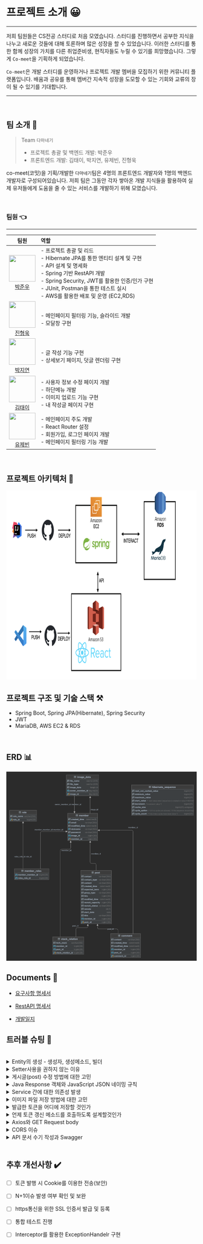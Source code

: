 # 프로젝트 소개 😀

---


저희 팀원들은 CS전공 스터디로 처음 모였습니다. 스터디를 진행하면서 공부한 지식을 나누고 새로운 것들에 대해 토론하며 많은 성장을 할 수 있었습니다. 이러한 스터디를 통한 함께 성장의 가치를 다른 취업준비생, 현직자들도 누릴 수 있기를 희망했습니다. 그렇게 `Co-meet`을 기획하게 되었습니다.

`Co-meet`은 개발 스터디를 운영하거나 프로젝트 개발 멤버을 모집하기 위한 커뮤니티 플랫폼입니다. 배움과 공유를 통해 멤버간 지속적 성장을 도모할 수 있는 기회와 교류의 장이 될 수 있기를 기대합니다.

---

<br>

## 팀 소개 🤼

>Team `다마네기` <br>
> - 프로젝트 총괄 및 백엔드 개발: 박준우<br>
> - 프론트엔드 개발: 김태이, 박지연, 유제빈, 진형욱<br>
> 

co-meet(코밋)을 기획/개발한 `다마네기`팀은 4명의 프론트엔드 개발자와 1명의 백엔드 개발자로 구성되어있습니다. 저희 팀은 그동안 각자 쌓아온 개발 지식들을 활용하여 실제 유저들에게 도움을 줄 수 있는 서비스를 개발하기 위해 모였습니다.

<br>

### 팀원 👈

---
| 팀원 | 역할 |
|:--:|:--|
| <img src="https://avatars.githubusercontent.com/u/10703437?s=120&v=4" width="70" height="70"> <br>[박준우](https://github.com/93jpark) |  - 프로젝트 총괄 및 리드 <br> - Hibernate JPA를 통한 엔티티 설계 및 구현 <br> - API 설계 및 명세화 <br> - Spring 기반 RestAPI 개발 <br> - Spring Security, JWT를 활용한 인증/인가 구현<br> - JUnit, Postman을 통한 테스트 실시 <br>  - AWS를 활용한 배포 및 운영 (EC2,RDS)    |
| <img src="https://avatars.githubusercontent.com/u/100752008?s=96&v=4" width="70" height="70"> <br>[진형욱](https://github.com/orgs/Tamanegi-seoul/people/huunguk) | - 메인페이지 필터링 기능, 슬라이드 개발<br> - 모달창 구현<br>  |
| <img src="https://avatars.githubusercontent.com/u/22023762?s=96&v=4" width="70" height="70"> <br>[박지연](https://github.com/orgs/Tamanegi-seoul/people/jiyeon22) |  - 글 작성 기능 구현<br> - 상세보기 페이지, 덧글 렌더링 구현<br>  |
| <img src="https://avatars.githubusercontent.com/u/106040138?s=96&v=4" width="70" height="70"> <br>[김태이](https://github.com/orgs/Tamanegi-seoul/people/taeyeess) | - 사용자 정보 수정 페이지 개발<br> - 하단메뉴 개발<br> - 이미지 업로드 기능 구현<br> - 내 작성글 페이지 구현<br>  |
| <img src="https://avatars.githubusercontent.com/u/80400157?s=96&v=4" width="70" height="70"> <br>[유제빈](https://github.com/orgs/Tamanegi-seoul/people/Yujaebin) |  - 메인페이지 주도 개발<br> - React Router 설정<br> - 회원가입, 로그인 페이지 개발<br> - 메인페이지 필터링 기능 개발<br>  |

<br>

## 프로젝트 아키텍처 🧩

<img src="/assets/images/project-architecture.jpeg" width="820" height="500">


<br>

## 프로젝트 구조 및 기술 스택 ⚒️

- Spring Boot, Spring JPA(Hibernate), Spring Security
- JWT
- MariaDB, AWS EC2 & RDS

<br>

## ERD 📊

<img src="/assets/images/comeet-db.png" width="600" height="500">


<br>

## Documents 📝

- [요구사항 명세서](https://temporal-tie-650.notion.site/26ecc9e13b114ba5908cdf308a24c7fc)

- [RestAPI 명세서](https://docs.google.com/spreadsheets/d/14jZsVFbIVOiChAX0vDx1bMsGLhW0lYa-efDRx9FVq6Y/edit#gid=0)

- [개발일지](https://docs.google.com/spreadsheets/d/1JbBsHJf1QMLOI4wpm6DCsqqa9aH1xJd8F5Pvpjw9WPM/edit#gid=0)


## 트러블 슈팅 🚀

<br>
<details><summary>Entity의 생성 - 생성자, 생성메소드, 빌더</summary>

<div>
    개발 초기, Entity클래스에서 생성자를 정의하고 new 키워드를 통해 객체를 생성하면서 해당 엔티티의 파라미터를 통해 초기화를 했었다. 하지만 이 작업은 객체를 생성하는 작업에 대해 직관적이지 않았다.
    이를 보완하기 위해 생성 메소드를 따로 만들었다. ie createMember(). 생성 메소드를 통해 해당 엔티티를 생성하는 과정을 명시적으로 행할 수 있었지만, 선택적인 필드에 대해 생성과정에서 관리하기 힘들었다. 예를 들어, Member클래스에서 프로필 이미지는 없을 수 있는 선택 항목이다. 이를 위해서 오버라이딩된 생성메소드를 정의해야만 했다.
    위의 문제를 해결하기 위해 `Builder`에 대해 알게 되었다. 생성자에 `@Builder`처리하여 동적으로 파라미터를 받을 수 있도록 하였다.
</div>
</details>

<details>
    <summary>Setter사용을 권하지 않는 이유</summary>
    <div markdown="1">       
    
    클래스에 @Data를 통해서 toString, Getter, Setter등을 구현할 수 있다. 엔티티를 작성함에 있어서 Setter사용을 방지하기 위해서 엔티티에 대해서 @Data를 사용하지 않고 @Getter만 사용했다.

    Setter를 사용하지 않는 이유는 엔티티에 대한 변경을 추적하기 위함이다. Setter를 사용하게 되면 변경에 대한 가능성을 열어둠으로써 객체에 대한 불변성을 보장할 수 없게 된다. 또한, 객체의 정보에 대해 수정했을 때, 해당 작업이 어떤 목적으로 이루어졌는지 직관적으로 알기 어렵다. 

    예를 들어, setAmount()를 통해 잔액을 변경하는 로직이 있다고 하자. 이 때, setAmount()가 초기 잔액을 설정하기 위함인지, 출금으로 인해 값을 변경하는 것인지 해당 메소드만을 통해서 알기 어렵다. 이러한 점을 보완하기 위해 목적에 따른 setter역할 메소드를 정의하였다. ie. initAmount(), increaseAmount(), decreaseAmount() etc.

</details>



<details>
    <summary>게시글(post) 수정 방법에 대한 고민</summary>
    <div markdown="1">       

    게시글의 필드마다 update메소드를 생성하고, 작성된 포스트를 로드해서 변경부분에 대한 update 작업을 수행하도록 했다. 하지만, 변경된 필드에 대한 개별적인 수정 메소드가 필요했다. 어떤 필드가 변경되었는지 탐지하는데에 리소스가 낭비되었다.

    따라서 변경하고자 하는 게시글의 id를 기반으로 DB에서 게시글 정보를 로드하도록 했다. 그 후, 변경된 내용을 반영한 게시글을 로드한 게시글에 덮어 씌우도록 게시글 업데이트 로직을 구성했다. 즉, post id만 동일하며 내용은 수정된 것으로 반영된다.

</details>

<details>
    <summary>Java Response 객체와 JavaScript JSON 네이밍 규칙</summary>
    <div markdown="1">       

    Java에서 Response를 반환할 때, 각 필드는 자바의 Camel Case를 따른다. 하지만 클라이언트 사이드에서는 JavaScript를 사용하며 Snake Case를 따른다. 협업에 있어서 클라이언트 개발자에게 변수 네이밍에 대한 혼동을 방지하기 위해서 Response를 반환할 때, Camel case의 각 필드를 Snake case로 변환해야 한다고 판단했다.

    이에 대해 @JsonNaming(PropertyNamingStrategies.SnakeCaseStrategy.class)애노테이션을 통해 해결하였다.
</details>


<details>
    <summary>Service 간에 대한 의존성 발생</summary>
    <div markdown="1">       

    개발 초기, MemberService 내에서 Post/CommentService 등 다른 서비스의 메소드를 사용하도록 코드를 작성하였다. 하지만 여기서 다른 서비스를 의존하게 되면서 Circular reference issue가 발생했다.

    이후의 유사 issue를 방지하기 위해서 controller, service, repository레이어의 구분을 명확히 하였다.   service레이어에서는 필요한 repository를 참조하여 메소드를 사용하도록 코드를 작성하였다.
</details>


<details>
    <summary>이미지 파일 저장 방법에 대한 고민</summary>
    <div markdown="1">       

    회원의 프로필 이미지를 저장하는 방법에 대해 고민하게 되었다. 

    1. 원격 저장소에 이미지 파일을 저장하고 DB에는 해당 URL을 저장한다.
    2. DB에 이미지파일을 바이트 형태로 저장한다.

    a의 경우, URL형태로 저장하고 요청에 대한 응답도 URL형식으로 전송되기때문에 프론트단에서 이미지를 출력하기 편리할것으로 보였다. 또한, DB 내부에는 파일이 저장되는 것이 아니기에 용량 부하가 적다. 하지만 원격 저장소에 대한 비용이 발생한다.

    b의 경우, 원격 저장소를 사용하지 않음으로써 비용절감이 가능하다. 반면, 이미지 파일을 DB에 저장한다는 것 자체가 DB 리소스를 사용하게 된다.

    서버를 1개 더 들이는 것이 프로젝트 예산에 어려움이 있었기에 b안을 채용하기로 했다. 단, 이미지 업로드 시 파일의 크기에 제약을 걸기로 결정했다.
</details>


<details>
    <summary>발급한 토큰을 어디에 저장할 것인가</summary>
    <div markdown="1">       

    JWT토큰을 발행했을 때, 해당 토큰을 어디에 저장되어야할지 고민이 되었다.

    JWT는 브라우저 내의 안전한 저장소에 저장되어야한다. LocalStorage에 저장 될 경우, 페이지 내부의 모든 스크립트에서 액세스할 수 있기때문에 XSS 공격대상이 되거나 외부 공격자가 토큰에 접근할 수 있게 된다. 따라서 LocalStorage/SeesionStorage에 저장하는것은 좋은 방법이 아니었다. JWT는 HTTP 요청으로만 서버에 전송되는 HttpOnly 쿠키 내에 저장되어야 한다.
</details>


<details>
    <summary>언제 토큰 갱신 메소드를 호출하도록 설계할것인가</summary>
    <div markdown="1">       

    토큰 갱신을 언제 하도록 할지 설계에 있어 고민이 되었다.

    a. API콜에 대해 토큰 인증 및 유효여부만 확인하고, 만료된 경우엔 만료에 대해 response를 보내고 갱신 api를 재요청하도록 한다.
    b. 토큰 유효성 검증 후 만료된 경우엔 refresh토큰을 서버에서 자동으로 발급하여 응답에 토큰을 추가로 함께 발급한다.

    전체적인 통신의 횟수를 보았을 땐 a 방법이 좋다고 느껴졌지만, 토큰 재발급을 자동으로 하게 될 경우 보안 이슈가 있을 수 있다고 판단했다. 프론트팀과 협의하여 토큰 만료 응답을 통해 프론트에서 재요청 api를 요청하도록 설계했다.
</details>


<details>
    <summary>Axios와 GET Request body</summary>
    <div markdown="1">       

    처음 API를 설계할 때, 조회와 같은 api는 GET메소드를 기반으로 request body에 찾고자 하는 리소스 정보를 담도록 했다. 하지만 실제 프론트팀에서 개발해보니 Axios에서 GET요청에 대해서는 request body에 정보를 포함할 수 없었다. 이를 해결하기 위해 request param을 사용하는 방식으로 API를 재설계했다.
</details>


<details>
    <summary>CORS 이슈</summary>
    <div markdown="1">       

    postman에서는 정상작동하던 api들이 프론트팀의 리액트 프로그램에서 작동하지 않았고 CORS에러를 발생시켰다. CORS는 추가적인 HTTP header를 통해 어플리케이션이 다른 Origin의 리소스에 접근할 수 있도록 하는 메커니즘을 뜻한다. 다른 Origin에서 서버의 리소스에 함부로 접근하지 못하도록 설정되어 있었다.

    WebConfig에서 CORS설정을 통해 allowed origin으로 localhost와 프론트의 배포된 주소를 등록하였고, maxAge를 설정하여 preflight 결과를 캐시에 저장하도록 변경하였다.
</details>


<details>
    <summary>API 문서 수기 작성과 Swagger</summary>
    <div markdown="1">       

    프로젝트 초기단계에서 프론트팀과의 협업을 위해서 수기로 API문서를 작성하였다. 작성된 API문서를 구글 스프레드시트로 공유하였고, 개발과정에서 발생하는 이슈 및 수정/보완사항은 해당 문서를 통해 소통할 수 있었다. API가 서버 배포를 통해 동작하는 상태에서 Swagger에 대해 알게 되었으며, Swagger/OpenAPI를 통해 문서 자동화와 테스트를 도모했다.
</details>
<br>



## 추후 개선사항 ✔️

- [ ] 토큰 발행 시 Cookie를 이용한 전송(보안)
- [ ] N+1이슈 발생 여부 확인 및 보완
- [ ] https통신을 위한 SSL 인증서 발급 및 등록
- [ ] 통합 테스트 진행
- [ ] Interceptor를 활용한 ExceptionHandelr 구현



